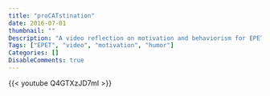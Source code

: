 ```yaml
---
title: "proCATstination"
date: 2016-07-01
thumbnail: ""
Description: "A video reflection on motivation and behaviorism for EPET PhD coursework."
Tags: ["EPET", "video", "motivation", "humor"]
Categories: []
DisableComments: true
---
```


{{< youtube Q4GTXzJD7mI >}}

